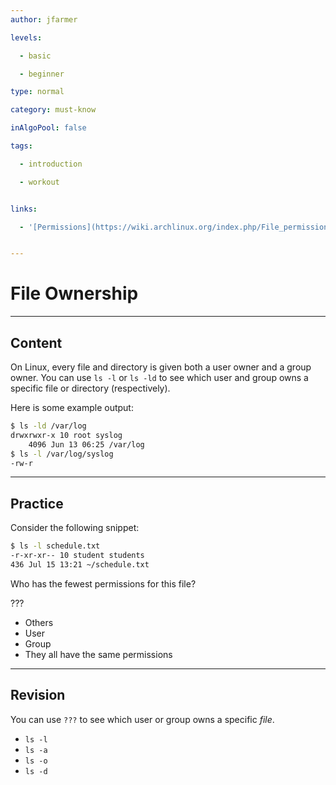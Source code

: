 ```yaml
---
author: jfarmer

levels:

  - basic

  - beginner

type: normal

category: must-know

inAlgoPool: false

tags:

  - introduction

  - workout


links:

  - '[Permissions](https://wiki.archlinux.org/index.php/File_permissions_and_attributes){website}'


---
```


# File Ownership

---
## Content

On Linux, every file and directory is given both a user owner and a group owner.  You can use `ls -l` or `ls -ld` to see which user and group owns a specific file or directory (respectively).

Here is some example output:

```bash
$ ls -ld /var/log
drwxrwxr-x 10 root syslog
    4096 Jun 13 06:25 /var/log
$ ls -l /var/log/syslog
-rw-r

```

---
## Practice

Consider the following snippet:

```bash
$ ls -l schedule.txt
-r-xr-xr-- 10 student students
436 Jul 15 13:21 ~/schedule.txt
```

Who has the fewest permissions for this file?

???

* Others
* User
* Group
* They all have the same permissions

---
## Revision

You can use `???` to see which user or group owns a specific _file_.

* `ls -l`
* `ls -a`
* `ls -o`
* `ls -d`
